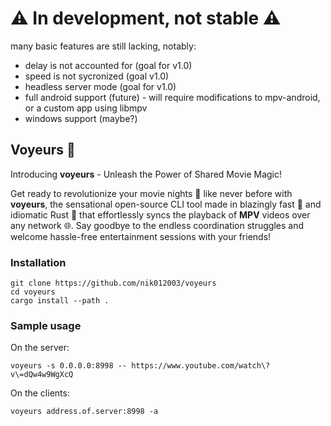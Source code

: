 # ⚠️ In development, not stable ⚠️
many basic features are still lacking, notably:
- delay is not accounted for (goal for v1.0)
- speed is not sycronized (goal v1.0)
- headless server mode (goal for v1.0)
- full android support (future) - will require modifications to mpv-android, or a custom app using libmpv
- windows support (maybe?)

## Voyeurs 🎥
Introducing __voyeurs__ - Unleash the Power of Shared Movie Magic!

Get ready to revolutionize your movie nights 🍿 like never before with __voyeurs__, the sensational open-source CLI tool made in blazingly fast 🚀 and idiomatic Rust 🦀 that effortlessly syncs the playback of __MPV__ videos over any network 🌐. Say goodbye to the endless coordination struggles and welcome hassle-free entertainment sessions with your friends!

### Installation

```
git clone https://github.com/nik012003/voyeurs
cd voyeurs
cargo install --path .
```

### Sample usage
On the server:
```
voyeurs -s 0.0.0.0:8998 -- https://www.youtube.com/watch\?v\=dQw4w9WgXcQ
```
On the clients:
```
voyeurs address.of.server:8998 -a
```